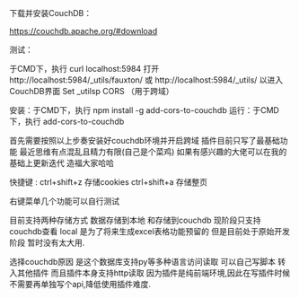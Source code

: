 下载并安装CouchDB：

https://couchdb.apache.org/#download

测试：

于CMD下，执行 curl localhost:5984
打开 http://localhost:5984/_utils/fauxton/ 或 http://localhost:5984/_utils/ 以进入 CouchDB界面
Set _utilsp CORS （用于跨域）

安装：于CMD下，执行 npm install -g add-cors-to-couchdb
运行：于CMD下，执行 add-cors-to-couchdb


首先需要按照以上步奏安装好couchdb环境并开启跨域  插件目前只写了最基础功能 最近思维有点混乱且精力有限(自己是个菜鸡) 如果有感兴趣的大佬可以在我的基础上更新迭代 造福大家哈哈

快捷键 : ctrl+shift+z 存储cookies  ctrl+shift+a 存储整页  

右键菜单几个功能可以自行测试 

目前支持两种存储方式  数据存储到本地 和存储到couchdb   现阶段只支持couchdb查看 local 是为了将来生成excel表格功能预留的   但是目前处于原始开发阶段  暂时没有太大用.

选择couchdb原因 是这个数据库支持py等多种语言访问读取  可以自己写脚本 转入其他插件 而且插件本身支持http读取  因为插件是纯前端环境,因此在写插件时候不需要再单独写个api,降低使用插件难度.
